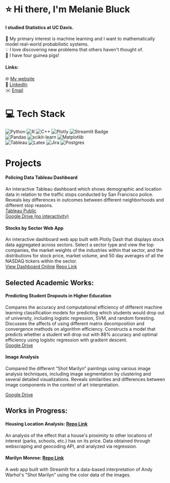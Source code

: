 # ⭐ Hi there, I'm Melanie Bluck
#### I studied Statistics at UC Davis.
:game_die: My primary interest is machine learning and I want to mathematically model real-world probabilistic systems. <br>
💡 I love discovering new problems that others haven't thought of. <br>
:carrot: I have four guinea pigs! 
#### Links: <br>
:globe_with_meridians: [My website](https://mbluck.github.io/portfolio/)  <br>
:briefcase: [LinkedIn](https://www.linkedin.com/in/melanie-bluck-532850162/) <br>
:envelope: [Email](mailto:m.bluck1@gmail.com)  <br>

# 💻 Tech Stack
![Python](https://img.shields.io/badge/python-3670A0?style=for-the-badge&logo=python&logoColor=ffdd54) ![R](https://img.shields.io/badge/r-%23276DC3.svg?style=for-the-badge&logo=r&logoColor=white) ![C++](https://img.shields.io/badge/c++-%2300599C.svg?style=for-the-badge&logo=c%2B%2B&logoColor=white) ![Plotly](https://img.shields.io/badge/Plotly-239120?style=for-the-badge&logo=plotly&logoColor=white) ![Streamlit Badge](https://img.shields.io/badge/Streamlit-FF4B4B?logo=streamlit&logoColor=fff&style=for-the-badge) <br>
![Pandas](https://img.shields.io/badge/pandas-%23150458.svg?style=for-the-badge&logo=pandas&logoColor=white) ![scikit-learn](https://img.shields.io/badge/scikit--learn-%23F7931E.svg?style=for-the-badge&logo=scikit-learn&logoColor=white) ![Matplotlib](https://img.shields.io/badge/Matplotlib-%23ffffff.svg?style=for-the-badge&logo=Matplotlib&logoColor=black)<br>
![Tableau](https://img.shields.io/badge/Tableau-E97627?style=for-the-badge&logo=Tableau&logoColor=white) ![Latex](https://img.shields.io/badge/LaTeX-47A141?style=for-the-badge&logo=LaTeX&logoColor=white) ![Jira](https://img.shields.io/badge/jira-%230A0FFF.svg?style=for-the-badge&logo=jira&logoColor=white) ![Postgres](https://img.shields.io/badge/postgres-%23316192.svg?style=for-the-badge&logo=postgresql&logoColor=white)

# Projects
#### Policing Data Tableau Dashboard
An interactive Tableau dashboard which shows demographic and location data in relation to the traffic stops
conducted by San Francisco police. Reveals key differences in outcomes between different neighborhoods and
different stop reasons. <br>
[Tableau Public](https://public.tableau.com/app/profile/melanie.bluck/viz/SanFranciscoPoliceStops/Dashboard1) <br>
[Google Drive (no interactivity)](https://drive.google.com/file/d/1IQrV1FWK_UjOSHBSr77zKWdY8ODJqGGm/view?usp=sharing)

#### Stocks by Sector Web App
An interactive dashboard web app built with Plotly Dash that displays stock data aggregated across sectors. Select a sector type and view the top companies, the market weights of the industries within that sector, and the distributions for stock price, market volume, and 50 day averages of all the NASDAQ tickers within the sector.<br> 
[View Dashboard Online](https://stocks-by-sector-dc190b45069c.herokuapp.com/)
[Repo Link](https://github.com/mbluck/Stocks-by-Sector-Analysis)


## Selected Academic Works: 
#### Predicting Student Dropouts in Higher Education
Compares the accuracy and computational efficiency of different machine learning classification models for
predicting which students would drop out of university, including logistic regression, SVM, and random foresting. Discusses the affects of using different matrix decomposition and convergence methods on algorithm efficiency. Constructs a model that predicts whether a student
will drop out with 88% accuracy and optimal efficiency using logistic regression with gradient descent. <br>
[Google Drive](https://drive.google.com/drive/folders/1Js_5jehliK_sMvjC0lJz-mvbtEyzzMyg?usp=drive_link)

#### Image Analysis
Compared the different “Shot Marilyn” paintings using various image analysis techniques, including image
segmentation by clustering and several detailed visualizations. Reveals similarities and differences between image components in the context of art interpretation. <br>

[Google Drive](https://drive.google.com/drive/folders/1Js_5jehliK_sMvjC0lJz-mvbtEyzzMyg?usp=drive_link)

## Works in Progress:

#### Housing Location Analysis: [Repo Link](https://github.com/mbluck/Housing-Location-Analysis) 
An analysis of the effect that a house's proximity to other locations of interest (parks, schools, etc.) has on its price. Data obtained through webscraping and geocoding API, and analyzed via regression. 

#### Marilyn Monroe: [Repo Link](https://github.com/mbluck/Shot-Marilyn) 
A web app built with Streamlit for a data-based interpretation of Andy Warhol's "Shot Marilyn" using the color data of the images. 
